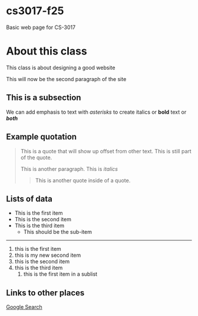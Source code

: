 # cs3017-f25
Basic web page for CS-3017

# About this class
This class is about designing a good website

This will now be the second paragraph of the site

## This is a subsection
We can add emphasis to text with *asterisks* to create italics or **bold** text or ***both***

## Example quotation
> This is a quote that will show up offset from other text.
> This is still part of the quote.
>
> This is another paragraph. This is *italics*
>
> > This is another quote inside of a quote.

## Lists of data

+ This is the first item
+ This is the second item
+ This is the third item
   + This should be the sub-item

 --- 

1. this is the first item
1. this is my new second item
1. this is the second item
1. this is the third item
    1. this is the first item in a sublist

## Links to other places
[Google Search](https://google.com)











